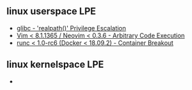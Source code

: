 ## linux userspace LPE

* [glibc - 'realpath()' Privilege Escalation](https://shimo.im/docs/xVJW9rtxJRckCDkY/)
* [Vim < 8.1.1365 / Neovim < 0.3.6 - Arbitrary Code Execution](https://shimo.im/docs/DjjV6QwrkGxrwVyQ)
* [runc < 1.0-rc6 (Docker < 18.09.2) - Container Breakout](https://shimo.im/docs/PR9VGq3cJWvWqpRc)

## linux kernelspace LPE

*
